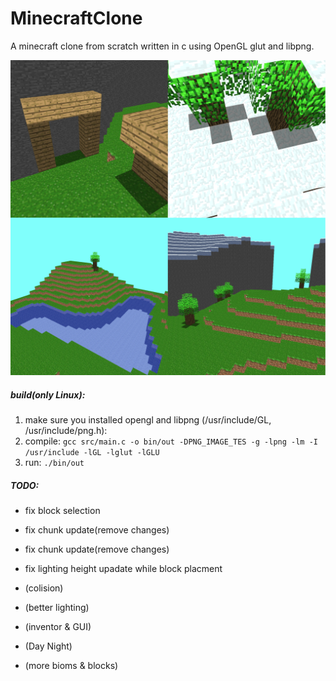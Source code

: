 # MinecraftClone

A minecraft clone from scratch written in c using OpenGL glut and libpng.

![screenshot1](https://github.com/Ztirom45/MinecraftClone/blob/main/screenshots/screenshots.png)


##### build(only Linux):
1. make sure you installed opengl and libpng (/usr/include/GL, /usr/include/png.h):
2. compile: `gcc src/main.c -o bin/out -DPNG_IMAGE_TES -g -lpng -lm -I /usr/include -lGL -lglut -lGLU`
3. run: `./bin/out`


##### TODO:
- fix block selection

- fix chunk update(remove changes)

- fix chunk update(remove changes)

- fix lighting height upadate while block placment

- (colision)

- (better lighting)

- (inventor & GUI)

- (Day Night)

- (more bioms & blocks)

